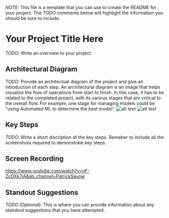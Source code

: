 *NOTE:* This file is a template that you can use to create the README for your project. The *TODO* comments below will highlight the information you should be sure to include.


# Your Project Title Here

*TODO:* Write an overview to your project.

## Architectural Diagram
*TODO*: Provide an architectual diagram of the project and give an introduction of each step. An architectural diagram is an image that helps visualize the flow of operations from start to finish. In this case, it has to be related to the completed project, with its various stages that are critical to the overall flow. For example, one stage for managing models could be "using Automated ML to determine the best model". 
![alt text](https://github.com/plizeeee/ML-Engineer-Course/tree/master/Module_2_ML_Ops/sample_screenshots/Architectural_Diagram.png)
![alt text](https://github.com/plizeeee/ML-Engineer-Course/tree/master/Module_2_ML_Ops/sample_screenshots/benchmark_endpoint_1.PNG)

## Key Steps
*TODO*: Write a short discription of the key steps. Remeber to include all the screenshots required to demonstrate key steps. 

## Screen Recording
https://www.youtube.com/watch?v=nF-ZcDXk7iA&ab_channel=PatrickSavoie

## Standout Suggestions
*TODO (Optional):* This is where you can provide information about any standout suggestions that you have attempted.
